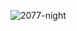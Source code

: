 
![2077-night](https://user-images.githubusercontent.com/106025226/169707367-5890fcd7-43bd-4ea6-aba9-9841ccc73cc9.gif)
